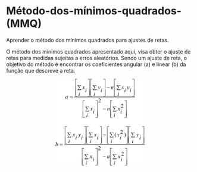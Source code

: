 # Método-dos-mínimos-quadrados-(MMQ)
Aprender o método dos mínimos quadrados para ajustes de retas.


O método dos mínimos quadrados apresentado aqui, visa obter o ajuste de retas para medidas sujeitas a erros aleatórios.
Sendo um ajuste de reta, o objetivo do método é encontrar os coeficientes angular (a) e linear (b) da função que descreve a reta. 
  <p align="center">
  <img  src="Imagens/coeficientes.png">
</p>
